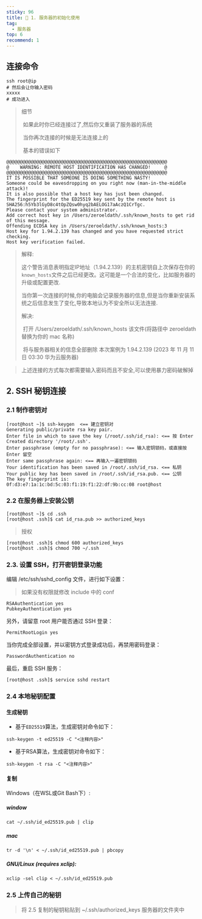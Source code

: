 ```yaml
---
sticky: 96
title: 🧐 1. 服务器的初始化使用
tag:
  - 服务器
top: 6
recommend: 1
---
```


## 连接命令

```shell
ssh root@ip
# 然后会让你输入密码
xxxxx  
# 成功进入
```

> 细节
>
> ​	如果此时你已经连接过了,然后你又重装了服务器的系统
>
> ​	当你再次连接的时候是无法连接上的
>
> ​	基本的错误如下

```shell
@@@@@@@@@@@@@@@@@@@@@@@@@@@@@@@@@@@@@@@@@@@@@@@@@@@@@@@@@@@
@    WARNING: REMOTE HOST IDENTIFICATION HAS CHANGED!     @
@@@@@@@@@@@@@@@@@@@@@@@@@@@@@@@@@@@@@@@@@@@@@@@@@@@@@@@@@@@
IT IS POSSIBLE THAT SOMEONE IS DOING SOMETHING NASTY!
Someone could be eavesdropping on you right now (man-in-the-middle attack)!
It is also possible that a host key has just been changed.
The fingerprint for the ED25519 key sent by the remote host is
SHA256:h5Yb3lGyD8c4tOpZQsw0hyq2bAELOG17aAczQ1CrTgc.
Please contact your system administrator.
Add correct host key in /Users/zeroeldath/.ssh/known_hosts to get rid of this message.
Offending ECDSA key in /Users/zeroeldath/.ssh/known_hosts:3
Host key for 1.94.2.139 has changed and you have requested strict checking.
Host key verification failed.
```

> 解释:
>
> ​	这个警告消息表明指定IP地址（1.94.2.139）的主机密钥自上次保存在你的`known_hosts`文件之后已经更改。这可能是一个合法的变化，比如服务器的升级或配置更改.
>
> ​	当你第一次连接的时候,你的电脑会记录服务器的信息,但是当你重新安装系统之后信息发生了变化,导致本地认为不安全所以无法连接.
>
> 解决:
>
> ​	打开 /Users/zeroeldath/.ssh/known_hosts  该文件(将路径中 zeroeldath 替换为你的 mac 名称)
>
> ​	将与服务器相关的信息全部删除  本次案例为 1.94.2.139 (2023 年 11 月 11 日 03:30 华为云服务器)



> 上述连接的方式每次都需要输入密码而且不安全,可以使用暴力密码破解掉

## 2. SSH 秘钥连接

### 2.1 制作密钥对

```shell
[root@host ~]$ ssh-keygen  <== 建立密钥对
Generating public/private rsa key pair.
Enter file in which to save the key (/root/.ssh/id_rsa): <== 按 Enter
Created directory '/root/.ssh'.
Enter passphrase (empty for no passphrase): <== 输入密钥锁码，或直接按 Enter 留空
Enter same passphrase again: <== 再输入一遍密钥锁码
Your identification has been saved in /root/.ssh/id_rsa. <== 私钥
Your public key has been saved in /root/.ssh/id_rsa.pub. <== 公钥
The key fingerprint is:
0f:d3:e7:1a:1c:bd:5c:03:f1:19:f1:22:df:9b:cc:08 root@host
```

### 2.2 在服务器上安装公钥

```shell
[root@host ~]$ cd .ssh
[root@host .ssh]$ cat id_rsa.pub >> authorized_keys
```

> 授权

```shell
[root@host .ssh]$ chmod 600 authorized_keys
[root@host .ssh]$ chmod 700 ~/.ssh
```

### 2.3. 设置 SSH，打开密钥登录功能

编辑 /etc/ssh/sshd_config 文件，进行如下设置： 

> 如果没有权限就修改 include 中的 conf

```shell
RSAAuthentication yes
PubkeyAuthentication yes
```

另外，请留意 root 用户能否通过 SSH 登录：

```shell
PermitRootLogin yes
```

当你完成全部设置，并以密钥方式登录成功后，再禁用密码登录：

```
PasswordAuthentication no
```

最后，重启 SSH 服务：

```shell
[root@host .ssh]$ service sshd restart
```

### 2.4 本地秘钥配置

#### 生成秘钥

- 基于`ED25519`算法，生成密钥对命令如下：

```shell
ssh-keygen -t ed25519 -C "<注释内容>"
```

- 基于RSA算法，生成密钥对命令如下：

```shell
ssh-keygen -t rsa -C "<注释内容>"
```

#### 复制

Windows（在WSL或Git Bash下）:

##### window

```shell
cat ~/.ssh/id_ed25519.pub | clip
```

##### mac

```shell
tr -d '\n' < ~/.ssh/id_ed25519.pub | pbcopy
```

##### GNU/Linux (requires xclip):

```shell
xclip -sel clip < ~/.ssh/id_ed25519.pub
```



### 2.5 上传自己的秘钥

> 将 2.5 复制的秘钥粘贴到 ~/.ssh/authorized_keys 服务器的文件夹中





